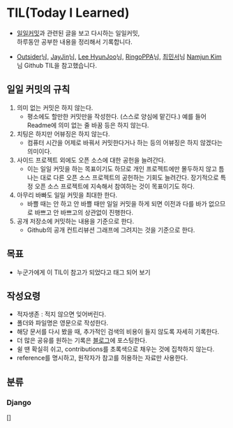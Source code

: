 # TIL(Today I Learned)
+ [일일커밋](https://blog.outsider.ne.kr/1141)과 관련된 글을 보고 다시하는 일일커밋,  
하루동안 공부한 내용을 정리해서 기록합니다.  
- [Outsider](https://github.com/outsideris)님, [JayJin](https://github.com/milooy)님, [Lee HyunJoo](https://wayhome25.github.io/)님, [RingoPPA](https://github.com/ksu3101)님, [최민서](https://github.com/mangdo)님 [Namjun Kim](https://github.com/namjunemy)님 Github TIL을 참고했습니다.

    
## 일일 커밋의 규칙
1. 의미 없는 커밋은 하지 않는다.  
    - 평소에도 할만한 커밋만을 작성한다. (스스로 양심에 맡긴다.) 예를 들어 Readme에 의미 없는 줄 바꿈 등은 하지 않는다.
2. 치팅은 하지만 어뷰징은 하지 않는다. 
    - 컴퓨터 시간을 어제로 바꿔서 커밋한다거나 하는 등의 어뷰징은 하지 않겠다는 의미이다.
3. 사이드 프로젝트 외에도 오픈 소스에 대한 공헌을 늘려간다.
    - 이는 일일 커밋을 하는 목표이기도 하므로 개인 프로젝트에만 몰두하지 않고 틈나는 대로 다른 오픈 소스 프로젝트의 공헌하는 기회도 늘려간다. 장기적으로 특정 오픈 소스 프로젝트에 지속해서 참여하는 것이 목표이기도 하다.
4. 아무리 바빠도 일일 커밋을 최대한 한다.
    - 바쁠 때는 안 하고 안 바쁠 때만 일일 커밋을 하게 되면 이전과 다를 바가 없으므로 바쁘고 안 바쁘고의 상관없이 진행한다.
5. 공개 저장소에 커밋하는 내용을 기준으로 한다. 
    - Github의 공개 컨트리뷰션 그래프에 그려지는 것을 기준으로 한다.


## 목표
- 누군가에게 이 TIL이 참고가 되었다고 태그 되어 보기  
  

## 작성요령
* 적자생존 : 적지 않으면 잊어버린다.
* 폴더와 파일명은 영문으로 작성한다.
* 해당 문서를 다시 봤을 때, 추가적인 검색의 비용이 들지 않도록 자세히 기록한다.
* 더 많은 공유를 원하는 기록은 [블로그](https://blog.naver.com/alxh7895)에 포스팅한다.
* 쉴 땐 확실히 쉬고, contributions를 초록색으로 채우는 것에 집착하지 않는다.
* reference를 명시하고, 원작자가 참고를 허용하는 자료만 사용한다.


## 분류
### Django
[[]]() 